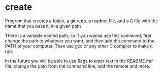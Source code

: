 # create
Program that creates a folder, a git repo, a readme file, and a C file with the name that you pass it, in a given path


There is a variable named path, so if you wanna use this command, first change the path to whatever you want,
and then add the command to the PATH of your computer.
Then use gcc or any other C compiler to make it run.

In the future you will be able to use flags to enter text in the README.md file, change the path from the command line, add the remote and more.

